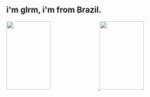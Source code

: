## i'm glrm, i'm from Brazil.

<div align="">
  
  <a href="https://github.com/glrmrissi">
    
  <img height="180em" img width="48%" src="https://github-readme-stats.vercel.app/api?username=glrmrissi&show_icons=true&theme=dark&include_all_commits=true&count_private=true"/>
   
  <img height="180em" img width="48%"  src="https://github-readme-stats.vercel.app/api/top-langs/?username=glrmrissi&layout=compact&langs_count=7&theme=dark"/>
    
</div>
 
